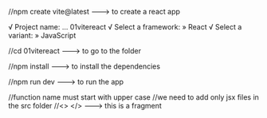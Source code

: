 //npm create vite@latest ---> to create a react app

√ Project name: ... 01vitereact
√ Select a framework: » React
√ Select a variant: » JavaScript

//cd 01vitereact ---> to go to the folder

//npm install ---> to install the dependencies

//npm run dev ---> to run the app

//function name must start with upper case 
//we need to add only jsx files in the src folder 
//<> </> ---> this is a fragment